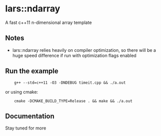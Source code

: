 # lars::ndarray
A fast c++11 n-dimensional array template

## Notes
- lars::ndarray relies heavily on compiler optimization, so there will be a huge speed difference if run with optimization flags enabled

## Run the example

        g++ --std=c++11 -O3 -DNDEBUG timeit.cpp && ./a.out
        
or using cmake:

        cmake -DCMAKE_BUILD_TYPE=Release . && make && ./a.out



## Documentation
Stay tuned for more
